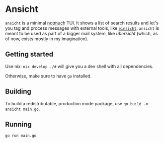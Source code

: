 # Ansicht

`ansicht` is a minimal [notmuch](https://notmuchmail.org/) TUI. It shows a list
of search results and let's you tag and process messages with external tools, like [`einsicht`](https://github.com/vrld/einsicht).
`ansicht` is meant to be used as part of a bigger
mail system, like *übersicht* (which, as of now, exists mostly in my imagination).

## Getting started

Use nix: `nix develop ./#` will give you a dev shell with all dependencies.

Otherwise, make sure to have `go` installed.

## Building

To build a redistributable, production mode package, use `go build -o ansicht main.go`.

## Running

```bash
go run main.go
```
